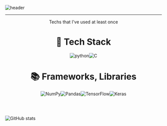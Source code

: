 ![header](https://capsule-render.vercel.app/api?type=waving&color=0:5e7e9b,100:ffe0e5&height=300&section=header&text=𝙄𝙇𝙓𝙔𝙀𝙉𝙄𝙇𝙓𝙔&fontSize=70&fontColor=fff&fontAlignY=45)

<div align=center>

---
Techs that I've used at least once

  
# 🔧 Tech Stack

  ![python](https://img.shields.io/badge/Python-005A9C.svg?&style=for-the-badge&logo=Python&logoColor=fff)![C](https://img.shields.io/badge/C-000080.svg?&style=for-the-badge&logo=Python&logoColor=fff)
  
  
# 📚 Frameworks, Libraries

![NumPy](https://img.shields.io/badge/numpy-%23013243.svg?style=for-the-badge&logo=numpy&logoColor=white)![Pandas](https://img.shields.io/badge/pandas-%23150458.svg?style=for-the-badge&logo=pandas&logoColor=white)![TensorFlow](https://img.shields.io/badge/TensorFlow-%23FF6F00.svg?style=for-the-badge&logo=TensorFlow&logoColor=white)![Keras](https://img.shields.io/badge/Keras-%23D00000.svg?style=for-the-badge&logo=Keras&logoColor=white)

</div>


<br>
<br>

![GitHub stats](https://github-readme-stats.vercel.app/api?username=ILXYENILXY&bg_color=30,5e7e9b,ffe0e5&title_color=fff&text_color=fff&hide_border=True)
